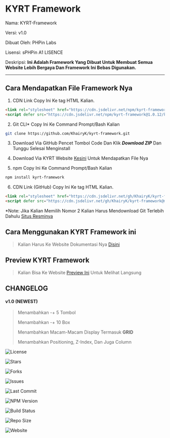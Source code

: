 # KYRT Framework

Nama: KYRT-Framework

Versi: v1.0

Dibuat Oleh: PHPin Labs

Lisensi: sPHPin A1 LISENCE

Deskripsi: **Ini Adalah Framework Yang Dibuat Untuk Membuat Semua Website Lebih Bergaya Dan Framework Ini Bebas Digunakan.**

---

## Cara Mendapatkan File Framework Nya

1. CDN Link
Copy Ini Ke tag HTML <head> Kalian.
```html
<link rel="stylesheet" href="https://cdn.jsdelivr.net/npm/kyrt-framework@1.0.12/kyrt.min.css" type="text/css" media="all" />
<script defer src="https://cdn.jsdelivr.net/npm/kyrt-framework@1.0.12/kyrt-bundle.min.js" type="application/javascript"></script>
```

2. Git CLI*
Copy Ini Ke Command Prompt/Bash Kalian
```bash
git clone https://github.com/KhairyK/kyrt-framework.git
```
3. Download Via GitHub
Pencet Tombol Code Dan Klik ***Download ZIP*** Dan Tunggu Selesai Menginstall

4. Download Via KYRT Website
[Kesini](https://kyrt.my.id/download) Untuk Mendapatkan File Nya

5. npm
Copy Ini Ke Command Prompt/Bash Kalian
```bash
npm install kyrt-framework
```

6. CDN Link (GitHub)
Copy Ini Ke tag HTML <head> Kalian.
```html
<link rel="stylesheet" href="https://cdn.jsdelivr.net/gh/KhairyK/kyrt-framework@main/kyrt.min.css" type="text/css" media="all" />
<script defer src="https://cdn.jsdelivr.net/gh/KhairyK/kyrt-framework@main/kyrt-bundle.min.js" type="application/javascript"></script>
```

*Note: Jika Kalian Memilih Nomor 2 Kalian Harus Mendownload Git Terlebih Dahulu [Situs Resminya](https://git-scm.com/downloads)

## Cara Menggunakan KYRT Framework ini

> Kalian Harus Ke Website Dokumentasi Nya [Disini](https://kyrt.my.id/docs/how-to-use-kyrt-framework)

## Preview KYRT Framework
> Kalian Bisa Ke Website [Preview Ini](https://kyrt.my.id/docs/preview/demo) Untuk Melihat Langsung

## CHANGELOG
#### v1.0 (NEWEST)
> Menambahkan -+ 5 Tombol
> 
> Menambahkan -+ 10 Box
> 
> Menambahkan Macam-Macam Display Termasuk **GRID**
> 
> Menambahkan Positioning, Z-Index, Dan Juga Column

![License](https://img.shields.io/github/license/KhairyK/kyrt-framework)

![Stars](https://img.shields.io/github/stars/KhairyK/kyrt-freamework?style=social)

![Forks](https://img.shields.io/github/forks/KhairyK/kyrt-framework?style=social)

![Issues](https://img.shields.io/github/issues/KhairyK/kyrt-framework)

![Last Commit](https://img.shields.io/github/last-commit/KhairyK/kyrt-framework)

![NPM Version](https://img.shields.io/npm/v/kyrt-framework)

![Build Status](https://img.shields.io/github/actions/workflow/status/KhairyK/kyrt-framework/CI.yml?branch=main)

![Repo Size](https://img.shields.io/github/repo-size/KhairyK/kyrt-framework)

![Website](https://img.shields.io/website?url=https%3A%2F%2Fkyrt.my.id)


